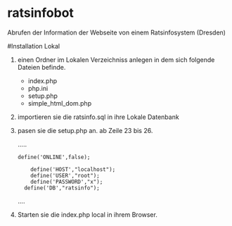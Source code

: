 # ratsinfobot
Abrufen der Information der Webseite von einem Ratsinfosystem (Dresden)


#Installation Lokal

1. einen Ordner im Lokalen Verzeichniss anlegen
   in dem sich folgende Dateien befinde.
    - index.php
    - php.ini
    - setup.php
    - simple_html_dom.php 
    
    
2. importieren sie die ratsinfo.sql in ihre Lokale Datenbank

3. pasen sie die setup.php an.
    ab Zeile 23 bis 26.

     .....
     
       define('ONLINE',false);
	
	       define('HOST',"localhost");
	       define('USER',"root");
	       define('PASSWORD',"x");
      	 define('DB',"ratsinfo");

     ....
     
4. Starten sie die index.php local in ihrem Browser.

